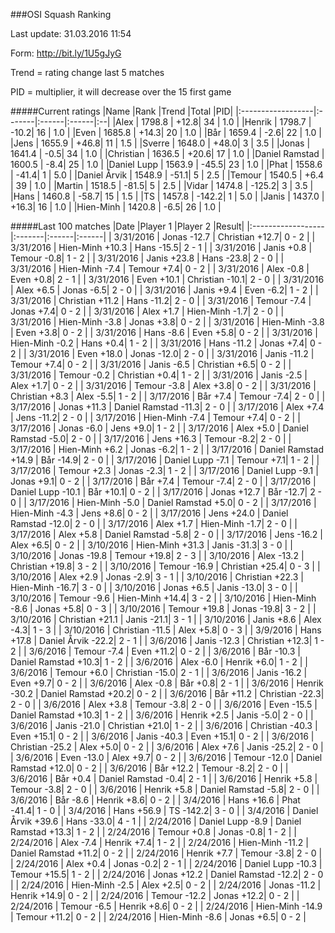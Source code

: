 ###OSI Squash Ranking

Last update: 31.03.2016 11:54

Form: http://bit.ly/1U5gJyG

Trend = rating change last 5 matches

PID = multiplier, it will decrease over the 15 first game

#####Current ratings
|Name              |Rank   |Trend |Total  |PID|
|:------------------|:-------|:------|:------|:--|
|Alex               | 1798.8 | +12.8| 34 | 1.0 |
|Henrik             | 1798.7 | -10.2| 16 | 1.0 |
|Even               | 1685.8 | +14.3| 20 | 1.0 |
|Bår                | 1659.4 | -2.6| 22 | 1.0 |
|Jens               | 1655.9 | +46.8| 11 | 1.5 |
|Sverre             | 1648.0 | +48.0| 3 | 3.5 |
|Jonas              | 1641.4 | -0.5| 34 | 1.0 |
|Christian          | 1636.5 | +20.6| 17 | 1.0 |
|Daniel Ramstad     | 1600.5 | -8.4| 25 | 1.0 |
|Daniel Lupp        | 1563.9 | -45.5| 23 | 1.0 |
|Phat               | 1558.6 | -41.4| 1 | 5.0 |
|Daniel Årvik       | 1548.9 | -51.1| 5 | 2.5 |
|Temour             | 1540.5 | +6.4 | 39 | 1.0 |
|Martin             | 1518.5 | -81.5| 5 | 2.5 |
|Vidar              | 1474.8 | -125.2| 3 | 3.5 |
|Hans               | 1460.8 | -58.7| 15 | 1.5 |
|TS                 | 1457.8 | -142.2| 1 | 5.0 |
|Janis              | 1437.0 | +16.3| 16 | 1.0 |
|Hien-Minh          | 1420.8 | -6.5| 26 | 1.0 |

#####Last 100 matches
|Date              |Player 1   |Player 2 |Result| 
|:------------------|:-------|:------|:------|
| 3/31/2016 | Jonas -12.7 | Christian +12.7| 0 - 2 |
| 3/31/2016 | Hien-Minh +10.3 | Hans -15.5| 2 - 1 |
| 3/31/2016 | Janis +0.8 | Temour -0.8| 1 - 2 |
| 3/31/2016 | Janis +23.8 | Hans -23.8| 2 - 0 |
| 3/31/2016 | Hien-Minh -7.4 | Temour +7.4| 0 - 2 |
| 3/31/2016 | Alex -0.8 | Even +0.8| 2 - 1 |
| 3/31/2016 | Even +10.1 | Christian -10.1| 2 - 0 |
| 3/31/2016 | Alex +6.5 | Jonas -6.5| 2 - 0 |
| 3/31/2016 | Janis +9.4 | Even -6.2| 1 - 2 |
| 3/31/2016 | Christian +11.2 | Hans -11.2| 2 - 0 |
| 3/31/2016 | Temour -7.4 | Jonas +7.4| 0 - 2 |
| 3/31/2016 | Alex +1.7 | Hien-Minh -1.7| 2 - 0 |
| 3/31/2016 | Hien-Minh -3.8 | Jonas +3.8| 0 - 2 |
| 3/31/2016 | Hien-Minh -3.8 | Even +3.8| 0 - 2 |
| 3/31/2016 | Hans -8.6 | Even +5.8| 0 - 2 |
| 3/31/2016 | Hien-Minh -0.2 | Hans +0.4| 1 - 2 |
| 3/31/2016 | Hans -11.2 | Jonas +7.4| 0 - 2 |
| 3/31/2016 | Even +18.0 | Jonas -12.0| 2 - 0 |
| 3/31/2016 | Janis -11.2 | Temour +7.4| 0 - 2 |
| 3/31/2016 | Janis -6.5 | Christian +6.5| 0 - 2 |
| 3/31/2016 | Temour -0.2 | Christian +0.4| 1 - 2 |
| 3/31/2016 | Janis -2.5 | Alex +1.7| 0 - 2 |
| 3/31/2016 | Temour -3.8 | Alex +3.8| 0 - 2 |
| 3/31/2016 | Christian +8.3 | Alex -5.5| 1 - 2 |
| 3/17/2016 | Bår +7.4 | Temour -7.4| 2 - 0 |
| 3/17/2016 | Jonas +11.3 | Daniel Ramstad -11.3| 2 - 0 |
| 3/17/2016 | Alex +7.4 | Jens -11.2| 2 - 0 |
| 3/17/2016 | Hien-Minh -7.4 | Temour +7.4| 0 - 2 |
| 3/17/2016 | Jonas -6.0 | Jens +9.0| 1 - 2 |
| 3/17/2016 | Alex +5.0 | Daniel Ramstad -5.0| 2 - 0 |
| 3/17/2016 | Jens +16.3 | Temour -8.2| 2 - 0 |
| 3/17/2016 | Hien-Minh +6.2 | Jonas -6.2| 1 - 2 |
| 3/17/2016 | Daniel Ramstad +14.9 | Bår -14.9| 2 - 0 |
| 3/17/2016 | Daniel Lupp -7.1 | Temour +7.1| 1 - 2 |
| 3/17/2016 | Temour +2.3 | Jonas -2.3| 1 - 2 |
| 3/17/2016 | Daniel Lupp -9.1 | Jonas +9.1| 0 - 2 |
| 3/17/2016 | Bår +7.4 | Temour -7.4| 2 - 0 |
| 3/17/2016 | Daniel Lupp -10.1 | Bår +10.1| 0 - 2 |
| 3/17/2016 | Jonas +12.7 | Bår -12.7| 2 - 0 |
| 3/17/2016 | Hien-Minh -5.0 | Daniel Ramstad +5.0| 0 - 2 |
| 3/17/2016 | Hien-Minh -4.3 | Jens +8.6| 0 - 2 |
| 3/17/2016 | Jens +24.0 | Daniel Ramstad -12.0| 2 - 0 |
| 3/17/2016 | Alex +1.7 | Hien-Minh -1.7| 2 - 0 |
| 3/17/2016 | Alex +5.8 | Daniel Ramstad -5.8| 2 - 0 |
| 3/17/2016 | Jens -16.2 | Alex +6.5| 0 - 2 |
| 3/10/2016 | Hien-Minh +31.3 | Janis -31.3| 3 - 0 |
| 3/10/2016 | Jonas -19.8 | Temour +19.8| 2 - 3 |
| 3/10/2016 | Alex -13.2 | Christian +19.8| 3 - 2 |
| 3/10/2016 | Temour -16.9 | Christian +25.4| 0 - 3 |
| 3/10/2016 | Alex +2.9 | Jonas -2.9| 3 - 1 |
| 3/10/2016 | Christian +22.3 | Hien-Minh -16.7| 3 - 0 |
| 3/10/2016 | Jonas +6.5 | Janis -13.0| 3 - 0 |
| 3/10/2016 | Temour -9.6 | Hien-Minh +14.4| 3 - 2 |
| 3/10/2016 | Hien-Minh -8.6 | Jonas +5.8| 0 - 3 |
| 3/10/2016 | Temour +19.8 | Jonas -19.8| 3 - 2 |
| 3/10/2016 | Christian +21.1 | Janis -21.1| 3 - 1 |
| 3/10/2016 | Janis +8.6 | Alex -4.3| 1 - 3 |
| 3/10/2016 | Christian -11.5 | Alex +5.8| 0 - 3 |
| 3/9/2016 | Hans +17.8 | Daniel Årvik -22.2| 2 - 1 |
| 3/6/2016 | Janis -12.3 | Christian +12.3| 1 - 2 |
| 3/6/2016 | Temour -7.4 | Even +11.2| 0 - 2 |
| 3/6/2016 | Bår -10.3 | Daniel Ramstad +10.3| 1 - 2 |
| 3/6/2016 | Alex -6.0 | Henrik +6.0| 1 - 2 |
| 3/6/2016 | Temour +6.0 | Christian -15.0| 2 - 1 |
| 3/6/2016 | Janis -16.2 | Even +9.7| 0 - 2 |
| 3/6/2016 | Alex -0.8 | Bår +0.8| 2 - 1 |
| 3/6/2016 | Henrik -30.2 | Daniel Ramstad +20.2| 0 - 2 |
| 3/6/2016 | Bår +11.2 | Christian -22.3| 2 - 0 |
| 3/6/2016 | Alex +3.8 | Temour -3.8| 2 - 0 |
| 3/6/2016 | Even -15.5 | Daniel Ramstad +10.3| 1 - 2 |
| 3/6/2016 | Henrik +2.5 | Janis -5.0| 2 - 0 |
| 3/6/2016 | Janis -21.0 | Christian +21.0| 1 - 2 |
| 3/6/2016 | Christian -40.3 | Even +15.1| 0 - 2 |
| 3/6/2016 | Janis -40.3 | Even +15.1| 0 - 2 |
| 3/6/2016 | Christian -25.2 | Alex +5.0| 0 - 2 |
| 3/6/2016 | Alex +7.6 | Janis -25.2| 2 - 0 |
| 3/6/2016 | Even -13.0 | Alex +9.7| 0 - 2 |
| 3/6/2016 | Temour -12.0 | Daniel Ramstad +12.0| 0 - 2 |
| 3/6/2016 | Bår +12.2 | Temour -8.2| 2 - 0 |
| 3/6/2016 | Bår +0.4 | Daniel Ramstad -0.4| 2 - 1 |
| 3/6/2016 | Henrik +5.8 | Temour -3.8| 2 - 0 |
| 3/6/2016 | Henrik +5.8 | Daniel Ramstad -5.8| 2 - 0 |
| 3/6/2016 | Bår -8.6 | Henrik +8.6| 0 - 2 |
| 3/4/2016 | Hans +16.6 | Phat -41.4| 1 - 0 |
| 3/4/2016 | Hans +56.9 | TS -142.2| 3 - 0 |
| 3/4/2016 | Daniel Årvik +39.6 | Hans -33.0| 4 - 1 |
| 2/24/2016 | Daniel Lupp -8.9 | Daniel Ramstad +13.3| 1 - 2 |
| 2/24/2016 | Temour +0.8 | Jonas -0.8| 1 - 2 |
| 2/24/2016 | Alex -7.4 | Henrik +7.4| 1 - 2 |
| 2/24/2016 | Hien-Minh -11.2 | Daniel Ramstad +11.2| 0 - 2 |
| 2/24/2016 | Henrik +7.7 | Temour -3.8| 2 - 0 |
| 2/24/2016 | Alex +0.4 | Jonas -0.2| 2 - 1 |
| 2/24/2016 | Daniel Lupp -10.3 | Temour +15.5| 1 - 2 |
| 2/24/2016 | Jonas +12.2 | Daniel Ramstad -12.2| 2 - 0 |
| 2/24/2016 | Hien-Minh -2.5 | Alex +2.5| 0 - 2 |
| 2/24/2016 | Jonas -11.2 | Henrik +14.9| 0 - 2 |
| 2/24/2016 | Temour -12.2 | Jonas +12.2| 0 - 2 |
| 2/24/2016 | Temour -6.5 | Henrik +8.6| 0 - 2 |
| 2/24/2016 | Hien-Minh -14.9 | Temour +11.2| 0 - 2 |
| 2/24/2016 | Hien-Minh -8.6 | Jonas +6.5| 0 - 2 |
